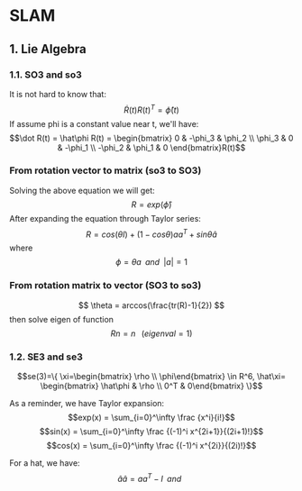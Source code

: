 <script type="text/javascript" src="https://cdn.mathjax.org/mathjax/latest/MathJax.js?config=TeX-AMS_HTML"></script>

# SLAM

## 1. Lie Algebra
### 1.1. SO3 and so3
It is not hard to know that:
$$ \dot R(t)R(t)^T=\hat\phi(t)$$
If assume phi is a constant value near t, we'll have:
$$\dot R(t) = \hat\phi R(t) = \begin{bmatrix}  
0 & -\phi_3 & \phi_2 \\  
\phi_3 & 0 & -\phi_1 \\
-\phi_2 & \phi_1 & 0 
\end{bmatrix}R(t)$$

### From rotation vector to matrix (so3 to SO3)
Solving the above equation we will get:
$$R = exp(\hat\phi)$$
After expanding the equation through Taylor series:
$$R=cos(\theta I) + (1-cos\theta)aa^T+sin\theta\hat a$$
where $$\phi=\theta a \;\;and\;\;|a|=1$$

### From rotation matrix to vector (SO3 to so3)
$$ \theta = arccos(\frac{tr(R)-1}{2}) $$
then solve eigen of function
$$ Rn=n\;\;\;(eigenval=1)$$

### 1.2. SE3 and se3
$$se(3)=\{ \xi=\begin{bmatrix} \rho \\ \phi\end{bmatrix} \in R^6, \hat\xi= \begin{bmatrix} \hat\phi & \rho \\ 0^T & 0\end{bmatrix} \}$$

As a reminder, we have Taylor expansion:
$$exp(x) = \sum_{i=0}^\infty \frac {x^i}{i!}$$
$$sin(x) = \sum_{i=0}^\infty \frac {(-1)^i x^{2i+1}}{(2i+1)!}$$
$$cos(x) = \sum_{i=0}^\infty \frac {(-1)^i x^{2i}}{(2i)!}$$

For a hat, we have:
$$\hat a\hat a = aa^T - I \;\; and \;\;$$

<!--stackedit_data:
eyJoaXN0b3J5IjpbNDM0MTcxNTcsMTQ5NDQxNTE3NSwtMjU1MT
U4MTUzLDIxMjMzMjc2MTQsMTc5NjA1NjU3NCwtOTc2MzQ0ODQw
LDg1OTY3MjQ3MSwtMTc2ODgyNTcyNV19
-->